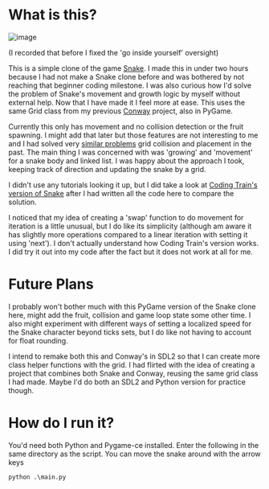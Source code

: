 # What is this?

![image](https://cdn.discordapp.com/attachments/917446692851318795/1138831178527420467/completed_gif.gif)

(I recorded that before I fixed the 'go inside yourself' oversight)

This is a simple clone of the game [Snake](https://en.wikipedia.org/wiki/Snake_(video_game_genre)). I made this in under two hours because I had not make a Snake clone before and was bothered by not reaching that beginner coding milestone. I was also curious how I'd solve the problem of Snake's movement and growth logic by myself without external help. Now that I have made it I feel more at ease. This uses the same Grid class from my previous [Conway](https://github.com/ClementineAccount/ConwayPygame) project, also in PyGame.

Currently this only has movement and no collision detection or the fruit spawning. I might add that later but those features are not interesting to me and I had solved very [similar problems](https://github.com/ClementineAccount/ConwayPygame) grid collision and placement in the past. The main thing I was concerned with was 'growing' and 'movement' for a snake body and linked list. I was happy about the approach I took, keeping track of direction and updating the snake by a grid.

I didn't use any tutorials looking it up, but I did take a look at [Coding Train's version of Snake](https://thecodingtrain.com/challenges/3-snake-game) after I had written all the code here to compare the solution. 

I noticed that my idea of creating a 'swap' function to do movement for iteration is a little unusual, but I do like its simplicity (although am aware it has slightly more operations compared to a linear iteration with setting it using 'next'). I don't actually understand how Coding Train's version works. I did try it out into my code after the fact but it does not work at all for me.

# Future Plans

I probably won't bother much with this PyGame version of the Snake clone here, might add the fruit, collision and game loop state some other time. I also might experiment with different ways of setting a localized speed for the Snake character beyond ticks sets, but I do like not having to account for float rounding.

I intend to remake both this and Conway's in SDL2 so that I can create more class helper functions with the grid. I had flirted with the idea of creating a project that combines both Snake and Conway, reusing the same grid class I had made. Maybe I'd do both an SDL2 and Python version for practice though.


# How do I run it?

You'd need both Python and Pygame-ce installed.
Enter the following in the same directory as the script. You can move the snake around with the arrow keys

```
python .\main.py
```
